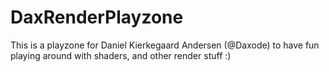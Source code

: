 # DaxRenderPlayzone
This is a playzone for Daniel Kierkegaard Andersen (@Daxode) to have fun playing around with shaders, and other render stuff :)
